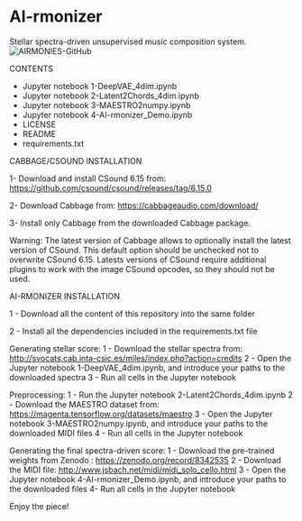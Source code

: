 # AI-rmonizer
Stellar spectra-driven unsupervised music composition system.
![AIRMONIES-GitHub](https://github.com/AuditoryVO/AI-rmonizer/assets/144262864/84691096-eb8a-4334-9c5c-3acafd478fce)

CONTENTS
- Jupyter notebook 1-DeepVAE_4dim.ipynb
- Jupyter notebook 2-Latent2Chords_4dim.ipynb
- Jupyter notebook 3-MAESTRO2numpy.ipynb
- Jupyter notebook 4-AI-rmonizer_Demo.ipynb
- LICENSE
- README
- requirements.txt

CABBAGE/CSOUND INSTALLATION

1- Download and install CSound 6.15 from: https://github.com/csound/csound/releases/tag/6.15.0

2- Download Cabbage from: https://cabbageaudio.com/download/ 

3- Install only Cabbage from the downloaded Cabbage package.

   Warning: The latest version of Cabbage allows to optionally install the latest version of CSound. This default option should be unchecked not to overwrite CSound 6.15.
   Latests versions of CSound require additional plugins to work with the image CSound opcodes, so they should not be used.


AI-RMONIZER INSTALLATION

1 - Download all the content of this repository into the same folder

2 - Install all the dependencies included in the requirements.txt file

Generating stellar score:
1 - Download the stellar spectra from: http://svocats.cab.inta-csic.es/miles/index.php?action=credits
2 - Open the Jupyter notebook 1-DeepVAE_4dim.ipynb, and introduce your paths to the downloaded spectra
3 - Run all cells in the Jupyter notebook 

Preprocessing:
1 - Run the Jupyter notebook 2-Latent2Chords_4dim.ipynb
2 - Download the MAESTRO dataset from: https://magenta.tensorflow.org/datasets/maestro
3 - Open the Jupyter notebook 3-MAESTRO2numpy.ipynb, and introduce your paths to the downloaded MIDI files
4 - Run all cells in the Jupyter notebook

Generating the final spectra-driven score:
1 - Download the pre-trained weights from Zenodo : https://zenodo.org/record/8342535
2 - Download the MIDI file: http://www.jsbach.net/midi/midi_solo_cello.html
3 - Open the Jupyter notebook 4-AI-rmonizer_Demo.ipynb, and introduce your paths to the downloaded files
4- Run all cells in the Jupyter notebook

Enjoy the piece!

